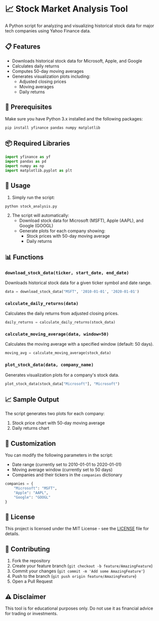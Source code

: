 # 📈 Stock Market Analysis Tool

A Python script for analyzing and visualizing historical stock data for major tech companies using Yahoo Finance data.

## 📋 Features

- Downloads historical stock data for Microsoft, Apple, and Google
- Calculates daily returns
- Computes 50-day moving averages
- Generates visualization plots including:
  - Adjusted closing prices
  - Moving averages
  - Daily returns

## 🔧 Prerequisites

Make sure you have Python 3.x installed and the following packages:

```bash
pip install yfinance pandas numpy matplotlib
```

## 📦 Required Libraries

```python
import yfinance as yf
import pandas as pd
import numpy as np
import matplotlib.pyplot as plt
```

## 🚀 Usage

1. Simply run the script:
```bash
python stock_analysis.py
```

2. The script will automatically:
   - Download stock data for Microsoft (MSFT), Apple (AAPL), and Google (GOOGL)
   - Generate plots for each company showing:
     - Stock prices with 50-day moving average
     - Daily returns

## 📊 Functions

### `download_stock_data(ticker, start_date, end_date)`
Downloads historical stock data for a given ticker symbol and date range.

```python
data = download_stock_data("MSFT", '2010-01-01', '2020-01-01')
```

### `calculate_daily_returns(data)`
Calculates the daily returns from adjusted closing prices.

```python
daily_returns = calculate_daily_returns(stock_data)
```

### `calculate_moving_average(data, window=50)`
Calculates the moving average with a specified window (default: 50 days).

```python
moving_avg = calculate_moving_average(stock_data)
```

### `plot_stock_data(data, company_name)`
Generates visualization plots for a company's stock data.

```python
plot_stock_data(stock_data["Microsoft"], "Microsoft")
```

## 📈 Sample Output

The script generates two plots for each company:
1. Stock price chart with 50-day moving average
2. Daily returns chart

## 🔧 Customization

You can modify the following parameters in the script:
- Date range (currently set to 2010-01-01 to 2020-01-01)
- Moving average window (currently set to 50 days)
- Companies and their tickers in the `companies` dictionary

```python
companies = {
    "Microsoft": "MSFT",
    "Apple": "AAPL",
    "Google": "GOOGL"
}
```

## 📝 License

This project is licensed under the MIT License - see the [LICENSE](LICENSE) file for details.

## 🤝 Contributing

1. Fork the repository
2. Create your feature branch (`git checkout -b feature/AmazingFeature`)
3. Commit your changes (`git commit -m 'Add some AmazingFeature'`)
4. Push to the branch (`git push origin feature/AmazingFeature`)
5. Open a Pull Request

## ⚠️ Disclaimer

This tool is for educational purposes only. Do not use it as financial advice for trading or investments.
